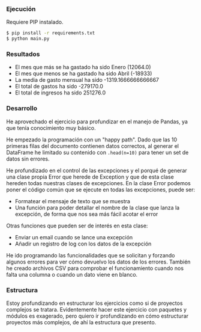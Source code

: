 ### Ejecución

Requiere PIP instalado.

```bash
$ pip install -r requirements.txt
$ python main.py
```

### Resultados

- El mes que más se ha gastado ha sido Enero (12064.0)
- El mes que menos se ha gastado ha sido Abril (-18933)
- La media de gasto mensual ha sido -1319.1666666666667
- El total de gastos ha sido -279170.0
- El total de ingresos ha sido 251276.0

### Desarrollo

He aprovechado el ejercicio para profundizar en el manejo de Pandas, ya que tenía conocimiento muy básico.

He empezado la programación con un "happy path". Dado que las 10 primeras filas del documento contienen datos correctos, al generar el DataFrame he limitado su contenido con `.head(n=10)` para tener un set de datos sin errores.

He profundizado en el control de las excepciones y el porqué de generar una clase propia Error que herede de Exception y que de esta clase hereden todas nuestras clases de excepciones. En la clase Error podemos poner el código común que se ejecute en todas las excepciones, puede ser:

- Formatear el mensaje de texto que se muestra
- Una función para poder detallar el nombre de la clase que lanza la excepción, de forma que nos sea más fácil acotar el error

Otras funciones que pueden ser de interés en esta clase:

- Enviar un email cuando se lance una excepción
- Añadir un registro de log con los datos de la excepción

He ido programando las funcionalidades que se solicitan y forzando algunos errores para ver cómo devuelvo los datos de los errores. También he creado archivos CSV para comprobar el funcionamiento cuando nos falta una columna o cuando un dato viene en blanco.

### Estructura

Estoy profundizando en estructurar los ejercicios como si de proyectos complejos se tratara. Evidentemente hacer este ejercicio con paquetes y módulos es exagerado, pero quiero ir profundizando en cómo estructurar proyectos más complejos, de ahí la estructura que presento.